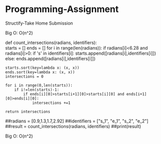 # Programming-Assignment
Structify-Take Home Submission

Big O: O(n^2)


def count_intersections(radians, identifiers):   
    starts = []
    ends = []
    for i in range(len(radians)):
        if radians[i]<6.28 and radians[i]>0:
            if 's' in identifiers[i]:
                starts.append([radians[i],identifiers[i]])
            else:
                ends.append([radians[i],identifiers[i]])
                
    starts.sort(key=lambda x: (x, x))
    ends.sort(key=lambda x: (x, x))
    intersections = 0
    
    for i in range(0,len(starts)):
        if i!=len(starts)-1:
            if ends[i][0]>starts[i+1][0]>starts[i][0] and ends[i+1][0]>ends[i][0]:
                intersections +=1
                
    return intersections

##radians = [0.9,1.3,1.7,2.92]
##identifiers = ["s_1", "e_1", "s_2", "e_2"]
##result = count_intersections(radians, identifiers)
##print(result)

Big O: O(n^2)
